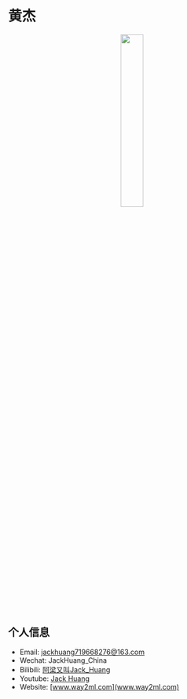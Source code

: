 # 黄杰
<p align="center">
<img src='/images/about/jack.png' width='30%'>
</p>

## 个人信息
- Email:  jackhuang719668276@163.com
- Wechat:  JackHuang_China
- Bilibili: [阿梁又叫Jack_Huang](https://space.bilibili.com/233674060)
- Youtube: [Jack Huang](https://www.youtube.com/channel/UCSMCgLJ5gQwYrBCZ8pBY-cg?view_as=public)
- Website: [www.way2ml.com](www.way2ml.com)
